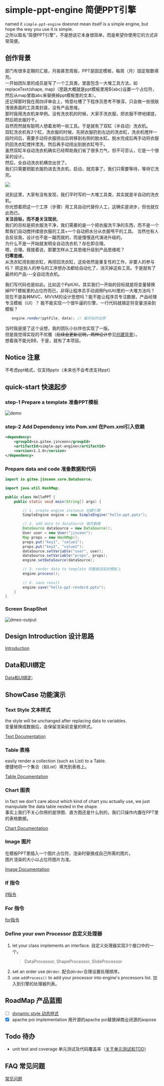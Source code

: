 # simple-ppt-engine 简便PPT引擎
named it `simple-ppt-engine` doesnot mean itself is a simple engine,
but hope the way you use it is simple.  
之所以取名“简便PPT引擎”，不是想说它本身很简单，而是希望你使用它的方式非常简便。

## 创作背景
部门有很多定期的汇报，月报甚至周报，PPT是固定模板，每周（月）固定取数填充。   
一开始团队里的成员是写了一个工具类，里面包含一大堆工具方法，如replaceText(shape, map)（思路大概就是ppt模板里用${abc}设置一个占位符，然后从map里取abc来替换掉ppt模板里的文本）。   
还记得那时我在周四评审会上，特意吐槽了下程序员思考不够深，只会做一些很肤浅很表面的工具类封装，没有产品思维。   
那时我用洗衣机来举例。没有洗衣机的时候，大家手洗衣服，把衣服不停地揉搓，然后把衣服拧干。   
自然而然就有聪明人想着发明一些工具。于是就有了双缸（半自动）洗衣机。   
双缸洗衣机有2个缸，洗衣服的时候，先把衣服扔到左边的洗衣缸，洗衣机搅拌一段时间后，需要手动将衣服捞出后转移到右侧的脱水缸。脱水完成后再手动将衣服扔回洗衣缸搅拌漂洗，然后再手动捞出到脱衣缸甩干。   
虽然双缸半自动洗衣机确实已经帮助我们省了很多力气，但不可否认，它是一个很呆的设计。  
然后，全自动洗衣机横空出世了。  
我们只需要把脏衣服扔进去洗衣机，启动，就完事了。我们只需要等待，等待它洗完。   

![](docs/images/semi-auto.jpg)

说到这里，大家有没有发现，我们平时写的一大堆工具类，其实就是半自动的洗衣机。  
你光想着把这一个工序（步骤）用工具自动代替你人工，这确实是进步，但也就仅此而已。  
**关注目标，而不是关注现状**。   
我们的目标是把衣服洗干净，我们需要的是一个把衣服洗干净的东西，而不是一个帮我们自动搅拌揉搓衣服的工具+一个自动把水分从衣服甩干的工具。
当然也有人会反驳我，设计也不是一蹴而就的，而是慢慢迭代演进升级的。  
为什么不是一开始就发明全自动洗衣机？存在即合理。   
嗯，合理。我接着说，那要怎样从工具思维升级到产品思维呢？   
**归零思维**。  
从洗衣缸捞到脱衣缸，再捞回洗衣缸，这些依然是重复性的工作，非要人的参与吗？
把这些人的参与的工序想办法都给自动化了，消灭掉这些工具。于是就有了最终的产品---全自动洗衣机。   

我们写代码也是如此。比如这个PptUtil，其实我们一开始的目标就是将变量替换掉PPT模板里的占位符而已，非得让程序员手动调用PptUtil里的一大堆方法吗？   
现在不是各种MVC、MVVM的设计思想吗？能不能让程序员专注数据，产品经理专注模板（UI）？
能不能实现一个很牛逼的引擎，一行代码就搞定将变量渲染到模板？   
```java
   engine.render(pptFile, data); // 最开始的设想
```
当时我是提了这个设想，我的团队小伙伴也实现了一版。   
但是我觉得实现的不优雅（~~后续会更新说明，两种设计~~参见[创建背景](./docs/background.md)）。   
想着我不能光BB，于是，就有了本项目。

## Notice 注意
不考虑ppt格式，仅支持pptx（未来也不会考虑支持ppt）
## quick-start 快速起步
### step-1 Prepare a template 准备PPT模板
![demo](docs/images/text-demo.png)

### step-2 Add Dependency into Pom.xml 在Pom.xml引入依赖
```xml
<dependency>
    <groupId>io.gitee.jinceon</groupId>
    <artifactId>simple-ppt-engine</artifactId>
    <version>1.1.0</version>
</dependency>
```

### Prepare data and code 准备数据和代码
```java
import io.gitee.jinceon.core.DataSource;

import java.util.HashMap;

public class HelloPPT {
    public static void main(String[] args) {

        // 1. create engine instance 创建引擎
        SimpleEngine engine = new SimpleEngine("hello-ppt.pptx");

        // 2. add data to dataSource 填充数据
        DataSource dataSource = new DataSource();
        User user = new User("jinceon");
        Map props = new HashMap();
        props.put("key1", "value1");
        props.put("key2", "value2");
        dataSource.setVariable("user", user);
        dataSource.setVariable("props", props);
        engine.setDataSource(dataSource);

        // 3. render data to template 将数据渲染到模板上
        engine.process();
        
        // 4. save result
        engine.save("hello-ppt-renderd.pptx");
    }
}
```
### Screen SnapShot
![dmeo-output](docs/images/demo-output.png)

## Design Introduction 设计思路
[Introduction](docs/INTRODUCTION.md)

## Data和UI绑定
[Data和UI绑定](docs/BindData.md);

## ShowCase 功能演示
### Text Style 文本样式
the style will be unchanged after replacing data to variables.   
变量替换成数据后，会保留渲染前变量的样式。

[Text Documentation](docs/processor/Text.md)
### Table 表格
easily render a collection (such as List) to a Table.  
便捷地将一个集合（如List）填充到表格上。

[Table Documentation](docs/processor/Table.md)

### Chart 图表
in fact we don't care about which kind of chart you actually use, 
we just manipulate the data table nested in the shape.  
事实上我们不关心你用的是饼图、直方图还是什么别的，我们只操作内置在PPT里的表格数据。

[Chart Documentation](docs/processor/Chart.md)

### Image 图片
在模板PPT里插入一个图片占位符，渲染时替换成自己所需的图片。  
图片渲染的大小以占位符图片为准。

[Image Documentation](docs/processor/Image.md)


### If 指令
[if指令](docs/directive/if.md)

### For 指令
[for指令](docs/directive/for.md)

### Define your own Processor 自定义处理器
1. let your class implements an interface. 自定义处理器实现3个接口中的一个。
    > DataProcessor, ShapeProcessor, SlideProcessor
2. set an order use `@Order`. 配合`@Order`合理设置处理顺序。
3. use `addProcess()` to add your processor into engine's processors list. 加入到引擎的处理器列表。

## RoadMap 产品蓝图
- [ ] [dynamic style 动态样式](docs/roadmap/dynamic-style.md)
- [x] apache poi implementation 用开源的apache poi替换掉商业闭源的aspose

## Todo 待办
- unit test and coverage 单元测试及代码覆盖率（[关于单元测试和TDD](docs/tdd.md)）

## FAQ 常见问题
[常见问题](docs/faq.md)
